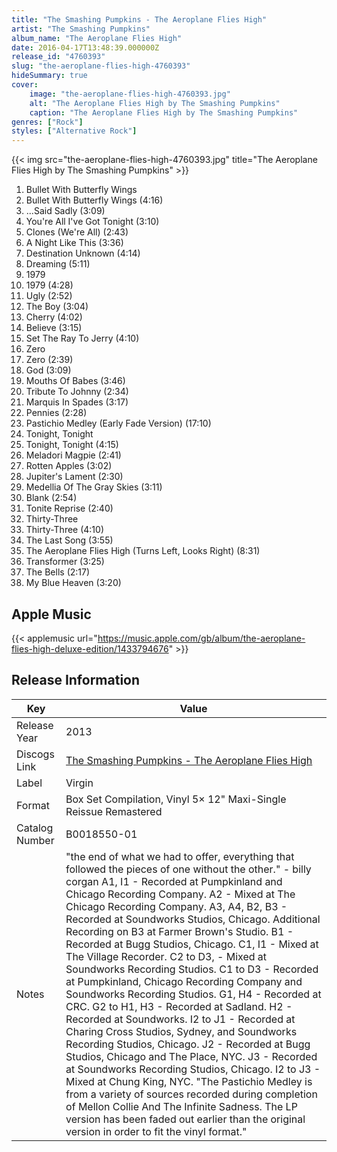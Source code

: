 ```yaml
---
title: "The Smashing Pumpkins - The Aeroplane Flies High"
artist: "The Smashing Pumpkins"
album_name: "The Aeroplane Flies High"
date: 2016-04-17T13:48:39.000000Z
release_id: "4760393"
slug: "the-aeroplane-flies-high-4760393"
hideSummary: true
cover:
    image: "the-aeroplane-flies-high-4760393.jpg"
    alt: "The Aeroplane Flies High by The Smashing Pumpkins"
    caption: "The Aeroplane Flies High by The Smashing Pumpkins"
genres: ["Rock"]
styles: ["Alternative Rock"]
---
```


{{< img src="the-aeroplane-flies-high-4760393.jpg" title="The Aeroplane Flies High by The Smashing Pumpkins" >}}

<!-- section break -->

1. Bullet With Butterfly Wings
2. Bullet With Butterfly Wings (4:16)
3. ...Said Sadly (3:09)
4. You're All I've Got Tonight (3:10)
5. Clones (We're All) (2:43)
6. A Night Like This (3:36)
7. Destination Unknown (4:14)
8. Dreaming (5:11)
9. 1979
10. 1979 (4:28)
11. Ugly (2:52)
12. The Boy (3:04)
13. Cherry (4:02)
14. Believe (3:15)
15. Set The Ray To Jerry (4:10)
16. Zero
17. Zero (2:39)
18. God (3:09)
19. Mouths Of Babes (3:46)
20. Tribute To Johnny (2:34)
21. Marquis In Spades (3:17)
22. Pennies (2:28)
23. Pastichio Medley (Early Fade Version) (17:10)
24. Tonight, Tonight
25. Tonight, Tonight (4:15)
26. Meladori Magpie (2:41)
27. Rotten Apples (3:02)
28. Jupiter's Lament (2:30)
29. Medellia Of The Gray Skies (3:11)
30. Blank (2:54)
31. Tonite Reprise (2:40)
32. Thirty-Three
33. Thirty-Three (4:10)
34. The Last Song (3:55)
35. The Aeroplane Flies High (Turns Left, Looks Right) (8:31)
36. Transformer (3:25)
37. The Bells (2:17)
38. My Blue Heaven (3:20)

<!-- section break -->




## Apple Music
{{< applemusic url="https://music.apple.com/gb/album/the-aeroplane-flies-high-deluxe-edition/1433794676" >}}






## Release Information
|  Key           | Value                                                |
| ---------------| ---------------------------------------------------- |
| Release Year   | 2013                                   |
| Discogs Link   | [The Smashing Pumpkins - The Aeroplane Flies High](https://www.discogs.com/release/4760393-The-Smashing-Pumpkins-The-Aeroplane-Flies-High) |
| Label          | Virgin |
| Format         | Box Set Compilation, Vinyl 5× 12" Maxi-Single Reissue Remastered |
| Catalog Number | B0018550-01 |
| Notes | "the end of what we had to offer, everything that followed the pieces of one without the other." - billy corgan  A1, I1 - Recorded at Pumpkinland and Chicago Recording Company. A2 - Mixed at The Chicago Recording Company. A3, A4, B2, B3 - Recorded at Soundworks Studios, Chicago.  Additional Recording on B3 at Farmer Brown's Studio. B1 - Recorded at Bugg Studios, Chicago. C1, I1 - Mixed at The Village Recorder. C2 to D3, - Mixed at Soundworks Recording Studios. C1 to D3 - Recorded at Pumpkinland, Chicago Recording Company and Soundworks Recording Studios. G1, H4 - Recorded at CRC. G2 to H1, H3 - Recorded at Sadland. H2 - Recorded at Soundworks. I2 to J1 - Recorded at Charing Cross Studios, Sydney, and Soundworks Recording Studios, Chicago. J2 - Recorded at Bugg Studios, Chicago and The Place, NYC. J3 - Recorded at Soundworks Recording Studios, Chicago. I2 to J3 - Mixed at Chung King, NYC.  "The Pastichio Medley is from a variety of sources recorded during completion of Mellon Collie And The Infinite Sadness.  The LP version has been faded out earlier than the original version in order to fit the vinyl format." |